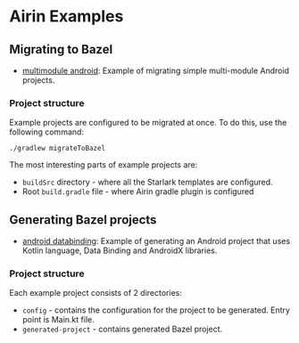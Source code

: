 # Airin Examples

## Migrating to Bazel
- [multimodule android](migration/multimodule-android): Example of migrating simple multi-module Android projects.

### Project structure
Example projects are configured to be migrated at once.
To do this, use the following command:
```shell
./gradlew migrateToBazel
```

The most interesting parts of example projects are:
- `buildSrc` directory - where all the Starlark templates are configured.
- Root `build.gradle` file - where Airin gradle plugin is configured

## Generating Bazel projects
- [android databinding](generation/android-databinding): Example of generating an Android project that uses Kotlin language, Data Binding and AndroidX libraries.
### Project structure
Each example project consists of 2 directories:
- `config` - contains the configuration for the project to be generated. Entry point is Main.kt file.
- `generated-project` - contains generated Bazel project.